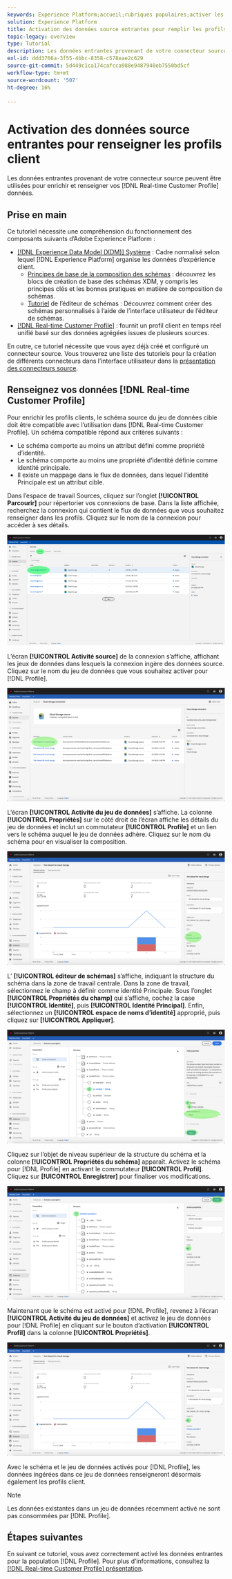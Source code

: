 ```yaml
---
keywords: Experience Platform;accueil;rubriques populaires;activer les données entrantes;remplir le profil;renseigner rtcp;profil unifié renseigné
solution: Experience Platform
title: Activation des données source entrantes pour remplir les profils client dans l’interface utilisateur
topic-legacy: overview
type: Tutorial
description: Les données entrantes provenant de votre connecteur source peuvent être utilisées pour enrichir et remplir vos données Real-time Customer Profile.
exl-id: ddd3766a-3f55-4bbc-8358-c578eae2c629
source-git-commit: 5d449c1ca174cafcca988e9487940eb7550bd5cf
workflow-type: tm+mt
source-wordcount: '507'
ht-degree: 16%

---
```


# Activation des données source entrantes pour renseigner les profils client

Les données entrantes provenant de votre connecteur source peuvent être utilisées pour enrichir et renseigner vos [!DNL Real-time Customer Profile] données.

## Prise en main

Ce tutoriel nécessite une compréhension du fonctionnement des composants suivants d’Adobe Experience Platform :

- [[!DNL Experience Data Model (XDM)] Système](../../../xdm/home.md) : Cadre normalisé selon lequel  [!DNL Experience Platform] organise les données d’expérience client.
   - [Principes de base de la composition des schémas](../../../xdm/schema/composition.md) : découvrez les blocs de création de base des schémas XDM, y compris les principes clés et les bonnes pratiques en matière de composition de schémas.
   - [Tutoriel](../../../xdm/tutorials/create-schema-ui.md) de l’éditeur de schémas : Découvrez comment créer des schémas personnalisés à l’aide de l’interface utilisateur de l’éditeur de schémas.
- [[!DNL Real-time Customer Profile]](../../../profile/home.md) : fournit un profil client en temps réel unifié basé sur des données agrégées issues de plusieurs sources.

En outre, ce tutoriel nécessite que vous ayez déjà créé et configuré un connecteur source.  Vous trouverez une liste des tutoriels pour la création de différents connecteurs dans l’interface utilisateur dans la [présentation des connecteurs source](../../home.md).

## Renseignez vos données [!DNL Real-time Customer Profile]

Pour enrichir les profils clients, le schéma source du jeu de données cible doit être compatible avec l’utilisation dans [!DNL Real-time Customer Profile]. Un schéma compatible répond aux critères suivants :

- Le schéma comporte au moins un attribut défini comme propriété d’identité.
- Le schéma comporte au moins une propriété d’identité définie comme identité principale.
- Il existe un mappage dans le flux de données, dans lequel l’identité Principale est un attribut cible.

Dans l’espace de travail Sources, cliquez sur l’onglet **[!UICONTROL Parcourir]** pour répertorier vos connexions de base. Dans la liste affichée, recherchez la connexion qui contient le flux de données que vous souhaitez renseigner dans les profils. Cliquez sur le nom de la connexion pour accéder à ses détails.

![](../../images/tutorials/dataflow/cloud-storage/batch/browse.png)

L’écran **[!UICONTROL Activité source]** de la connexion s’affiche, affichant les jeux de données dans lesquels la connexion ingère des données source. Cliquez sur le nom du jeu de données que vous souhaitez activer pour [!DNL Profile].

![](../../images/tutorials/dataflow/cloud-storage/batch/dataset-dataflow.png)

L’écran **[!UICONTROL Activité du jeu de données]** s’affiche. La colonne **[!UICONTROL Propriétés]** sur le côté droit de l’écran affiche les détails du jeu de données et inclut un commutateur **[!UICONTROL Profile]** et un lien vers le schéma auquel le jeu de données adhère. Cliquez sur le nom du schéma pour en visualiser la composition.

![](../../images/tutorials/dataflow/cloud-storage/batch/select-dataset-schema.png)

L’ **[!UICONTROL éditeur de schémas]** s’affiche, indiquant la structure du schéma dans la zone de travail centrale. Dans la zone de travail, sélectionnez le champ à définir comme identité Principale. Sous l’onglet **[!UICONTROL Propriétés du champ]** qui s’affiche, cochez la case **[!UICONTROL Identité]**, puis **[!UICONTROL Identité Principal]**. Enfin, sélectionnez un **[!UICONTROL espace de noms d’identité]** approprié, puis cliquez sur **[!UICONTROL Appliquer]**.

![](../../images/tutorials/dataflow/cloud-storage/batch/set-schema-identity.png)

Cliquez sur l’objet de niveau supérieur de la structure du schéma et la colonne **[!UICONTROL Propriétés du schéma]** apparaît. Activez le schéma pour [!DNL Profile] en activant le commutateur **[!UICONTROL Profil]**. Cliquez sur **[!UICONTROL Enregistrer]** pour finaliser vos modifications.

![](../../images/tutorials/dataflow/cloud-storage/batch/enable-profile.png)

Maintenant que le schéma est activé pour [!DNL Profile], revenez à l’écran **[!UICONTROL Activité du jeu de données]** et activez le jeu de données pour [!DNL Profile] en cliquant sur le bouton d’activation **[!UICONTROL Profil]** dans la colonne **[!UICONTROL Propriétés]**.

![](../../images/tutorials/dataflow/cloud-storage/batch/enable-dataset-profile.png)

Avec le schéma et le jeu de données activés pour [!DNL Profile], les données ingérées dans ce jeu de données renseigneront désormais également les profils client.

>[!NOTE]
>
>Les données existantes dans un jeu de données récemment activé ne sont pas consommées par [!DNL Profile].

## Étapes suivantes

En suivant ce tutoriel, vous avez correctement activé les données entrantes pour la population [!DNL Profile]. Pour plus d’informations, consultez la [[!DNL Real-time Customer Profile] présentation](../../../profile/home.md).
